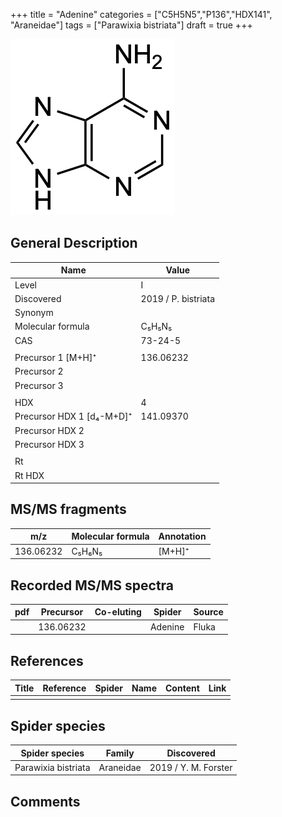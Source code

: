 +++
title = "Adenine"
categories = ["C5H5N5","P136","HDX141",
"Araneidae"]
tags = ["Parawixia bistriata"]
draft = true
+++

![](/img/Adenine.png)

## General Description

| Name                      | Value               |
|---------------------------|---------------------|
| Level                     | I                   |
| Discovered                | 2019 / P. bistriata |
| Synonym                   |                     |
| Molecular formula         | C₅H₅N₅              |
| CAS                       | 73-24-5             |
|                           |                     |
| Precursor 1 [M+H]⁺        | 136.06232           |
| Precursor 2               |                     |
| Precursor 3               |                     |
|                           |                     |
| HDX                       | 4                   |
| Precursor HDX 1 [d₄-M+D]⁺ | 141.09370           |
| Precursor HDX 2           |                     |
| Precursor HDX 3           |                     |
|                           |                     |
| Rt                        |                     |
| Rt HDX                    |                     |

## MS/MS fragments

| m/z       | Molecular formula | Annotation |
|-----------|-------------------|------------|
| 136.06232 | C₅H₆N₅            | [M+H]⁺     |

## Recorded MS/MS spectra

| pdf | Precursor | Co-eluting | Spider  | Source |
|-----|-----------|------------|---------|--------|
|     | 136.06232 |            | Adenine | Fluka  |

## References

| Title | Reference | Spider | Name | Content | Link |
|-------|-----------|--------|------|---------|------|
|       |           |        |      |         |      |

## Spider species

| Spider species      | Family    | Discovered           |
|---------------------|-----------|----------------------|
| Parawixia bistriata | Araneidae | 2019 / Y. M. Forster |

## Comments